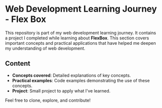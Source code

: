 # Web Development Learning Journey - Flex Box

This repository is part of my web development learning journey. It contains a project I completed while learning about **FlexBox**. This section covers important concepts and practical applications that have helped me deepen my understanding of web development.

## Content
- **Concepts covered**: Detailed explanations of key concepts.
- **Practical examples**: Code examples demonstrating the use of these concepts.
- **Project**: Small project to apply what I've learned.

Feel free to clone, explore, and contribute!

